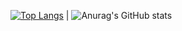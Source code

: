 [![Top Langs](https://github-readme-stats.vercel.app/api/top-langs?username=As1ss)](https://github.com/As1ss/github-readme-stats) |
![Anurag's GitHub stats](https://github-readme-stats.vercel.app/api?username=As1ss&count_private=true)


